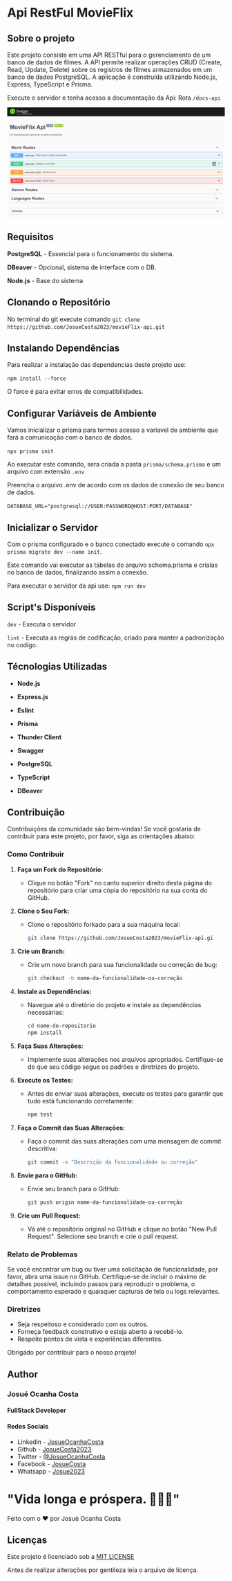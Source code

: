 # Api RestFul MovieFlix

## Sobre o projeto

Este projeto consiste em uma API RESTful para o gerenciamento de um banco de dados de filmes. A API permite realizar operações CRUD (Create, Read, Update, Delete) sobre os registros de filmes armazenados em um banco de dados PostgreSQL. A aplicação é construída utilizando Node.js, Express, TypeScript e Prisma.

Execute o servidor e tenha acesso a documentação da Api: Rota `/docs-api`

![](./docsApi.png)

## Requisitos

**PostgreSQL** - Essencial para o funcionamento do sistema.

**DBeaver** - Opcional, sistema de interface com o DB.

**Node.js** - Base do sistema

## Clonando o Repositório

No terminal do git execute  comando `git clone https://github.com/JosueCosta2023/movieFlix-api.git`

## Instalando Dependências

Para realizar a instalação das dependencias deste projeto use:

`npm install --force`

O force é para evitar erros de compatibilidades.

## Configurar Variáveis de Ambiente

Vamos inicializar o prisma para termos acesso a variavel de ambiente que fará a comunicação com o banco de dados.

`npx prisma init`

Ao executar este comando, sera criada a pasta `prisma/schema.prisma` e um arquivo com extensão `.env`

Preencha o arquivo .env de acordo com os dados de conexão de seu banco de dados.

`DATABASE_URL="postgresql://USER:PASSWORD@HOST:PORT/DATABASE"`

## Inicializar o Servidor

Com o prisma configurado e o banco conectado execute o comando `npx prisma migrate dev --name init`.

Este comando vai executar as tabelas do arquivo schema.prisma e crialas no banco de dados, finalizando assim a conexão.

Para executar o servidor da api use:
`npm run dev`


## Script's Disponíveis

`dev` - Executa o servidor

`lint` - Executa as regras de codificação, criado para manter a padronização no codigo.

## Técnologias Utilizadas

- **Node.js**

- **Express.js**

- **Eslint**

- **Prisma**

- **Thunder Client**

- **Swagger**

- **PostgreSQL**

- **TypeScript**

- **DBeaver**

## Contribuição

Contribuições da comunidade são bem-vindas! Se você gostaria de contribuir para este projeto, por favor, siga as orientações abaixo:

### Como Contribuir

1. **Faça um Fork do Repositório:**
   - Clique no botão "Fork" no canto superior direito desta página do repositório para criar uma cópia do repositório na sua conta do GitHub.

2. **Clone o Seu Fork:**
   - Clone o repositório forkado para a sua máquina local:
     ```bash
     git clone https://github.com/JosueCosta2023/movieFlix-api.gi
     ```

3. **Crie um Branch:**
   - Crie um novo branch para sua funcionalidade ou correção de bug:
     ```bash
     git checkout -b nome-da-funcionalidade-ou-correção
     ```

4. **Instale as Dependências:**
   - Navegue até o diretório do projeto e instale as dependências necessárias:
     ```bash
     cd nome-do-repositorio
     npm install
     ```

5. **Faça Suas Alterações:**
   - Implemente suas alterações nos arquivos apropriados. Certifique-se de que seu código segue os padrões e diretrizes do projeto.

6. **Execute os Testes:**
   - Antes de enviar suas alterações, execute os testes para garantir que tudo está funcionando corretamente:
     ```bash
     npm test
     ```

7. **Faça o Commit das Suas Alterações:**
   - Faça o commit das suas alterações com uma mensagem de commit descritiva:
     ```bash
     git commit -m "Descrição da funcionalidade ou correção"
     ```

8. **Envie para o GitHub:**
   - Envie seu branch para o GitHub:
     ```bash
     git push origin nome-da-funcionalidade-ou-correção
     ```

9. **Crie um Pull Request:**
   - Vá até o repositório original no GitHub e clique no botão "New Pull Request". Selecione seu branch e crie o pull request.


### Relato de Problemas

Se você encontrar um bug ou tiver uma solicitação de funcionalidade, por favor, abra uma issue no GitHub. Certifique-se de incluir o máximo de detalhes possível, incluindo passos para reproduzir o problema, o comportamento esperado e quaisquer capturas de tela ou logs relevantes.

### Diretrizes 

- Seja respeitoso e considerado com os outros.
- Forneça feedback construtivo e esteja aberto a recebê-lo.
- Respeite pontos de vista e experiências diferentes.

Obrigado por contribuir para o nosso projeto!

## Author
### Josué Ocanha Costa
#### FullStack Developer
#### Redes Sociais

- Linkedin - [JosueOcanhaCosta](https://www.linkedin.com/in/josue-ocanha-costa/)
- Github - [JosueCosta2023](https://github.com/JosueCosta2023)
- Twitter - [@JosueOcanhaCosta](https://twitter.com/josue_ocanha)
- Facebook - [JosueCosta](https://www.facebook.com/JosueOcanhaCosta2023)
- Whatsapp - [Josue2023](https://wa.me/5565996408371?text=Ol%C3%A1%2C+encontrei+seu+whatsapp+no+Github.+Gostaria+de+falar+sobre+seus+projetos.)

# "Vida longa e próspera. 🖖🖖🖖"
Feito com o ❤️ por Josué Ocanha Costa


## Licenças

Este projeto é licenciado sob a [MIT LICENSE](LICENSE)

Antes de realizar alterações por gentileza leia o arquivo de licença.
